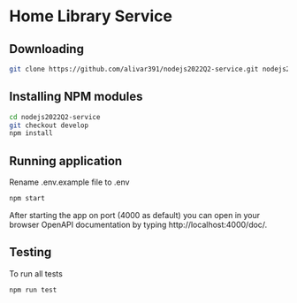 # Home Library Service

## Downloading

```bash
git clone https://github.com/alivar391/nodejs2022Q2-service.git nodejs2022Q2-service
```

## Installing NPM modules

```bash
cd nodejs2022Q2-service
git checkout develop
npm install
```

## Running application

Rename .env.example file to .env

```bash
npm start
```

After starting the app on port (4000 as default) you can open
in your browser OpenAPI documentation by typing http://localhost:4000/doc/.

## Testing

To run all tests

```bash
npm run test
```
